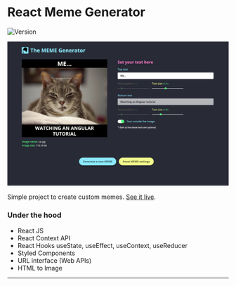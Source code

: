 # React Meme Generator

![Version](https://img.shields.io/badge/version-1.0.5-success)

![App Screen](./src/assets/app-screen.png)

Simple project to create custom memes. [See it live](https://clinquant-cuchufli-bc3b78.netlify.app/).

### Under the hood

- React JS
- React Context API
- React Hooks useState, useEffect, useContext, useReducer
- Styled Components
- URL interface (Web APIs)
- HTML to Image

---
